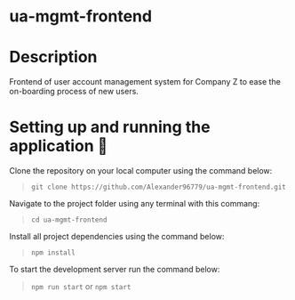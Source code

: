 # ua-mgmt-frontend

# Description

Frontend of user account management system for Company Z to ease the on-boarding process of 
new users.

# Setting up and running the application 🔧

Clone the repository on your local computer using the command below:

> `git clone https://github.com/Alexander96779/ua-mgmt-frontend.git`

Navigate to the project folder using any terminal with this commang:

> `cd ua-mgmt-frontend`

Install all project dependencies using the command below:

> `npm install`

To start the development server run the command below:

> `npm run start` or `npm start`